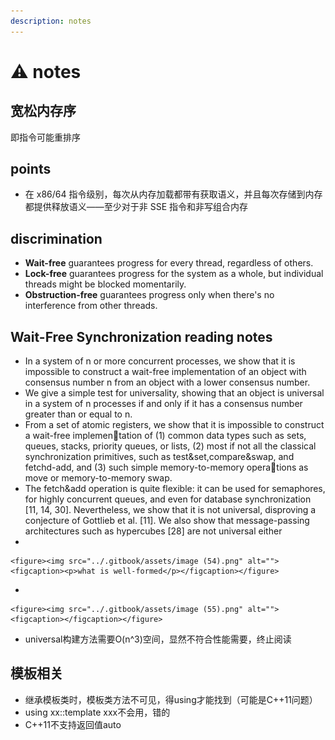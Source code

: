 ```yaml
---
description: notes
---
```


# ⚠️ notes

## 宽松内存序

即指令可能重排序

## points

* 在 x86/64 指令级别，每次从内存加载都带有获取语义，并且每次存储到内存都提供释放语义——至少对于非 SSE 指令和非写组合内存

## discrimination&#x20;

* **Wait-free** guarantees progress for every thread, regardless of others.
* **Lock-free** guarantees progress for the system as a whole, but individual threads might be blocked momentarily.
* **Obstruction-free** guarantees progress only when there's no interference from other threads.

## Wait-Free Synchronization reading notes

* In a system of n or more concurrent processes, we show that it is impossible to construct a wait-free implementation of an object with consensus number n from an object with a lower consensus number.
* We give a simple test for universality, showing that an object is universal in a system of n processes if and only if it has a consensus number greater than or equal to n.
* From a set of atomic registers, we show that it is impossible to construct a wait-free implementation of (1) common data types such as sets, queues, stacks, priority queues, or lists, (2) most if not all the classical synchronization primitives, such as test\&set,compare\&swap, and fetchd-add, and (3) such simple memory-to-memory operations as move or memory-to-memory swap.
* The fetch\&add operation is quite flexible: it can be used for semaphores, for highly concurrent queues, and even for database synchronization \[11, 14, 30]. Nevertheless, we show that it is not universal, disproving a conjecture of Gottlieb et al. \[11]. We also show that message-passing architectures such as hypercubes \[28] are not universal either
*

    <figure><img src="../.gitbook/assets/image (54).png" alt=""><figcaption><p>what is well-formed</p></figcaption></figure>
*

    <figure><img src="../.gitbook/assets/image (55).png" alt=""><figcaption></figcaption></figure>
*   universal构建方法需要O(n^3)空间，显然不符合性能需要，终止阅读



## 模板相关

* 继承模板类时，模板类方法不可见，得using才能找到（可能是C++11问题）
* using xx::template xxx不会用，错的
* C++11不支持返回值auto
